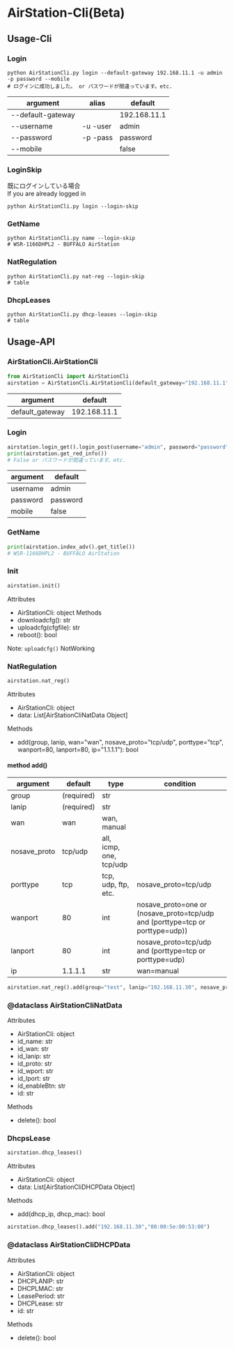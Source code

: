 # AirStation-Cli(Beta)

## Usage-Cli

### Login

```shell
python AirStationCli.py login --default-gateway 192.168.11.1 -u admin -p password --mobile
# ログインに成功しました。 or パスワードが間違っています。etc.
```
| argument          | alias    | default      |
|-------------------|----------|--------------|
| --default-gateway |          | 192.168.11.1 |
| --username        | -u -user | admin        |
| --password        | -p -pass | password     |
| --mobile          |          | false        |

### LoginSkip

既にログインしている場合<br>
If you are already logged in<br>

```shell
python AirStationCli.py login --login-skip
```

### GetName

```shell
python AirStationCli.py name --login-skip
# WSR-1166DHPL2 - BUFFALO AirStation
```

### NatRegulation

```shell
python AirStationCli.py nat-reg --login-skip
# table
```

### DhcpLeases

```shell
python AirStationCli.py dhcp-leases --login-skip
# table
```

## Usage-API

### AirStationCli.AirStationCli

```python
from AirStationCli import AirStationCli
airstation = AirStationCli.AirStationCli(default_gateway="192.168.11.1")
```

| argument        | default      |
|-----------------|--------------|
| default_gateway | 192.168.11.1 |

### Login

```python
airstation.login_get().login_post(username="admin", password="password", mobile=False)
print(airstation.get_red_info())
# False or パスワードが間違っています。etc.
```

| argument        | default      |
|-----------------|--------------|
| username        | admin        |
| password        | password     |
| mobile          | false        |


### GetName

```python
print(airstation.index_adv().get_title())
# WSR-1166DHPL2 - BUFFALO AirStation
```

### Init

```python
airstation.init()
```

Attributes
- AirStationCli: object
Methods
- downloadcfg(): str
- uploadcfg(cfgfile): str
- reboot(): bool

Note: `uploadcfg()` NotWorking

### NatRegulation

```python
airstation.nat_reg()
```

Attributes
- AirStationCli: object
- data: List[AirStationCliNatData Object]

Methods
- add(group, lanip, wan="wan", nosave_proto="tcp/udp", porttype="tcp", wanport=80, lanport=80, ip="1.1.1.1"): bool

#### method add()

| argument     | default    | type                     | condition                                                                     |
|--------------|------------|--------------------------|-------------------------------------------------------------------------------|
| group        | (required) | str                      |                                                                               |
| lanip        | (required) | str                      |                                                                               |
| wan          | wan        | wan, manual              |                                                                               |
| nosave_proto | tcp/udp    | all, icmp, one, tcp/udp  |                                                                               |
| porttype     | tcp        | tcp, udp, ftp, etc.      | nosave_proto=tcp/udp                                                          |
| wanport      | 80         | int                      | nosave_proto=one or (nosave_proto=tcp/udp and (porttype=tcp or porttype=udp)) |
| lanport      | 80         | int                      | nosave_proto=tcp/udp and (porttype=tcp or porttype=udp)                       |
| ip           | 1.1.1.1    | str                      | wan=manual                                                                    |

```python
airstation.nat_reg().add(group="test", lanip="192.168.11.30", nosave_proto="tcp/udp", porttype="tcp", wanport=80, lanport=80)
```

### @dataclass AirStationCliNatData
Attributes
- AirStationCli: object
- id_name: str
- id_wan: str
- id_lanip: str
- id_proto: str
- id_wport: str
- id_lport: str
- id_enableBtn: str
- id: str

Methods
- delete(): bool

### DhcpsLease

```python
airstation.dhcp_leases()
```

Attributes
- AirStationCli: object
- data: List[AirStationCliDHCPData Object]

Methods
- add(dhcp_ip, dhcp_mac): bool

```python
airstation.dhcp_leases().add("192.168.11.30","00:00:5e:00:53:00")
```

### @dataclass AirStationCliDHCPData
Attributes
- AirStationCli: object
- DHCPLANIP: str
- DHCPLMAC: str
- LeasePeriod: str
- DHCPLease: str
- id: str

Methods
- delete(): bool
